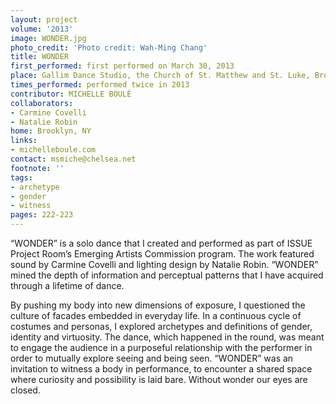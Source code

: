 ```yaml
---
layout: project
volume: '2013'
image: WONDER.jpg
photo_credit: 'Photo credit: Wah-Ming Chang'
title: WONDER
first_performed: first performed on March 30, 2013
place: Gallim Dance Studio, the Church of St. Matthew and St. Luke, Brooklyn, NY
times_performed: performed twice in 2013
contributor: MICHELLE BOULÉ
collaborators:
- Carmine Covelli
- Natalie Robin
home: Brooklyn, NY
links:
- michelleboule.com
contact: msmiche@chelsea.net
footnote: ''
tags:
- archetype
- gender
- witness
pages: 222-223
---
```


“WONDER” is a solo dance that I created and performed as part of ISSUE Project Room’s Emerging Artists Commission program. The work featured sound by Carmine Covelli and lighting design by Natalie Robin. “WONDER” mined the depth of information and perceptual patterns that I have acquired through a lifetime of dance.

By pushing my body into new dimensions of exposure, I questioned the culture of facades embedded in everyday life. In a continuous cycle of costumes and personas, I explored archetypes and definitions of gender, identity and virtuosity. The dance, which happened in the round, was meant to engage the audience in a purposeful relationship with the performer in order to mutually explore seeing and being seen. “WONDER” was an invitation to witness a body in performance, to encounter a shared space where curiosity and possibility is laid bare. Without wonder our eyes are closed.
